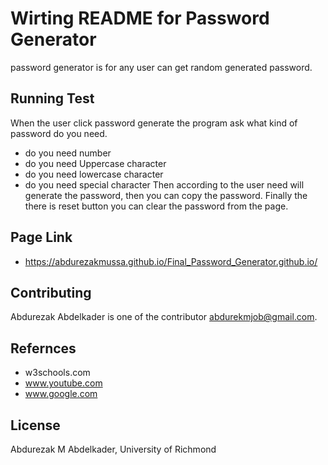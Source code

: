 #  Wirting README for Password Generator

password generator is for any user can get random generated password.

## Running Test
When the user click password generate the program ask what kind of password do you need.
-  do you need number
-  do you need Uppercase character 
-  do you need lowercase character 
-  do you need special character 
Then according to the user need  will generate the password, then  you can copy the password. 
Finally the there is reset button you can clear the password from the page. 
##  Page Link
- <https://abdurezakmussa.github.io/Final_Password_Generator.github.io/>
## Contributing
Abdurezak Abdelkader is one of the contributor <abdurekmjob@gmail.com>.

## Refernces
- w3schools.com
- www.youtube.com  
- www.google.com

## License
 Abdurezak M Abdelkader, University of Richmond